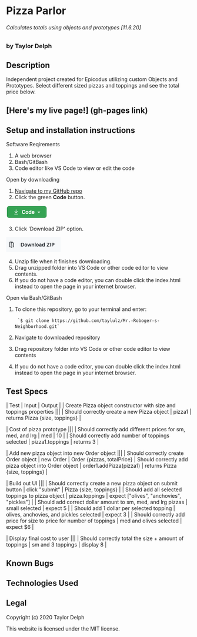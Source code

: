 # Pizza Parlor
###### Calculates totals using objects and prototypes [11.6.20]
### by Taylor Delph

## Description

Independent project created for Epicodus utilizing custom Objects and Prototypes. Select different sized pizzas and toppings and see the total price below.

## [Here's my live page!] (gh-pages link)

## Setup and installation instructions

Software Reqirements
1. A web browser
2. Bash/GitBash
3. Code editor like VS Code to view or edit the code

Open by downloading

1. [Navigate to my GitHub repo](https://github.com/taylulz/Mr.-Roboger-s-Neighborhood.git)
2. Click the green **Code** button.  

![Image of Code button](/img/GHbutton.png)

3. Click 'Download ZIP' option. 

![Image of Download ZIP](/img/zip.png)

4. Unzip file when it finishes downloading.
5. Drag unzipped folder into VS Code or other code editor to view contents.
6. If you do not have a code editor, you can double click the index.html instead to open the page in your internet browser.

Open via Bash/GitBash

1. To clone this repository, go to your terminal and enter:

        `$ git clone https://github.com/taylulz/Mr.-Roboger-s-Neighborhood.git`

2. Navigate to downloaded repository
3. Drag repository folder into VS Code or other code editor to view contents
4. If you do not have a code editor, you can double click the index.html instead to open the page in your internet browser.

## Test Specs
| Test | Input | Output |
| Create Pizza object constructor with size and toppings properties |||
| Should correctly create a new Pizza object | pizza1 | returns Pizza {size, toppings} | 

| Cost of pizza prototype |||
| Should correctly add different prices for sm, med, and lrg | med | 10 |
| Should correctly add number of toppings selected | pizza1.toppings | returns 3 |

| Add new pizza object into new Order object |||
| Should correctly create Order object | new Order | Order {pizzas, totalPrice}
| Should correctly add pizza object into Order object | order1.addPizza(pizza1) | returns Pizza {size, toppings} |

| Build out UI |||
| Should correctly create a new pizza object on submit button | click "submit" | Pizza {size, toppings} |
| Should add all selected toppings to pizza object | pizza.toppings | expect ["olives", "anchovies", "pickles"] |
| Should add correct dollar amount to sm, med, and lrg pizzas | small selected | expect 5 |
| Should add 1 dollar per selected topping | olives, anchovies, and pickles selected | expect 3 |
| Should correctly add price for size to price for number of toppings | med and olives selected | expect $6 |

| Display final cost to user |||
| Should correctly total the size + amount of toppings | sm and 3 toppings | display 8 |


## Known Bugs

## Technologies Used

## Legal
Copyright (c) 2020 Taylor Delph

This website is licensed under the MIT license.
